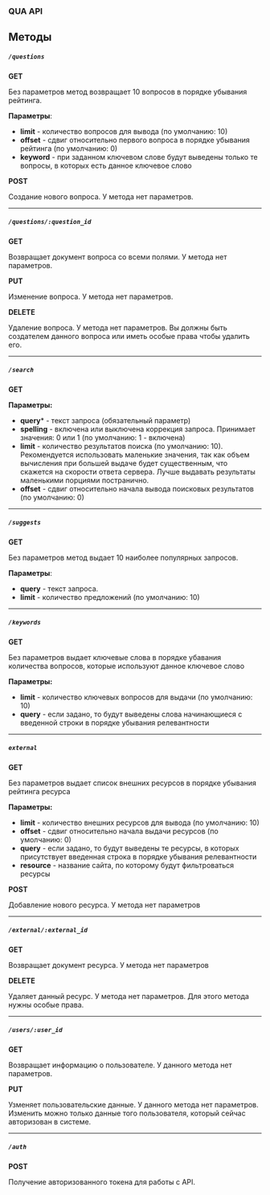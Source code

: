 ### QUA API

## Методы

##### `/questions`

**GET**

Без параметров метод возвращает 10 вопросов в порядке убывания рейтинга.

**Параметры**:
- **limit** - количество вопросов для вывода (по умолчанию: 10)
- **offset** - сдвиг относительно первого вопроса в порядке убывания рейтинга (по умолчанию: 0)
- **keyword** - при заданном ключевом слове будут выведены только те вопросы, в которых есть данное ключевое слово


**POST**

Создание нового вопроса. У метода нет параметров.


- - -


##### `/questions/:question_id`

**GET**

Возвращает документ вопроса со всеми полями. У метода нет параметров.

**PUT**

Изменение вопроса. У метода нет параметров.

**DELETE**

Удаление вопроса. У метода нет параметров. Вы должны быть создателем данного вопроса или иметь особые права чтобы удалить его.


- - -


##### `/search`

**GET**

**Параметры:**
- **query*** - текст запроса (обязательный параметр)
- **spelling** - включена или выключена коррекция запроса. Принимает значения: 0 или 1 (по умолчанию: 1 - включена)
- **limit** - количество результатов поиска (по умолчанию: 10). Рекомендуется использовать маленькие значения, так как объем вычисления при большей выдаче будет существенным, что скажется на скорости ответа сервера. Лучше выдавать результаты маленькими порциями постранично.
- **offset** - сдвиг относительно начала вывода поисковых результатов (по умолчанию: 0)


- - -


##### `/suggests`

**GET**

Без параметров метод выдает 10 наиболее популярных запросов.

**Параметры**:
- **query** - текст запроса.
- **limit** - количество предложений (по умолчанию: 10)


- - -


##### `/keywords`

**GET**

Без параметров выдает ключевые слова в порядке убавания количества вопросов, которые используют данное ключевое слово

**Параметры:**
- **limit** - количество ключевых вопросов для выдачи (по умолчанию: 10)
- **query** - если задано, то будут выведены слова начинающиеся с введенной строки в порядке убывания релевантности


- - -


##### `external`

**GET**

Без параметров выдает список внешних ресурсов в порядке убывания рейтинга ресурса

**Параметры:**
- **limit** - количество внешних ресурсов для вывода (по умолчанию: 10)
- **offset** - сдвиг относительно начала выдачи ресурсов (по умолчанию: 0)
- **query** - если задано, то будут выведены те ресурсы, в которых присутствует введенная строка в порядке убывания релевантности
- **resource** - название сайта, по которому будут фильтроваться ресурсы

**POST**

Добавление нового ресурса. У метода нет параметров


- - -


##### `/external/:external_id`

**GET**

Возвращает документ ресурса. У метода нет параметров

**DELETE**

Удаляет данный ресурс. У метода нет параметров. Для этого метода нужны особые права.


- - -


##### `/users/:user_id`

**GET**

Возвращает информацию о пользователе. У данного метода нет параметров.

**PUT**

Узменяет пользовательские данные. У данного метода нет параметров. Изменить можно только данные того пользователя, который сейчас авторизован в системе.


- - -


##### `/auth`

**POST**

Получение авторизованного токена для работы с API.
